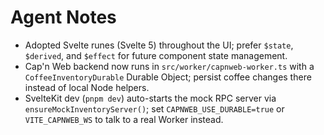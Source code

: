 # Agent Notes

- Adopted Svelte runes (Svelte 5) throughout the UI; prefer `$state`, `$derived`, and `$effect` for future component state management.
- Cap'n Web backend now runs in `src/worker/capnweb-worker.ts` with a `CoffeeInventoryDurable` Durable Object; persist coffee changes there instead of local Node helpers.
- SvelteKit dev (`pnpm dev`) auto-starts the mock RPC server via `ensureMockInventoryServer()`; set `CAPNWEB_USE_DURABLE=true` or `VITE_CAPNWEB_WS` to talk to a real Worker instead.
